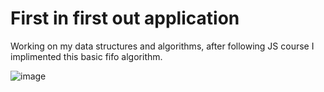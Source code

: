 # First in first out application #

Working on my data structures and algorithms, after following JS course I implimented this basic fifo algorithm.


![image](https://user-images.githubusercontent.com/61083107/143718579-50eb117e-0271-41db-b108-f09ca9b7441f.png)
